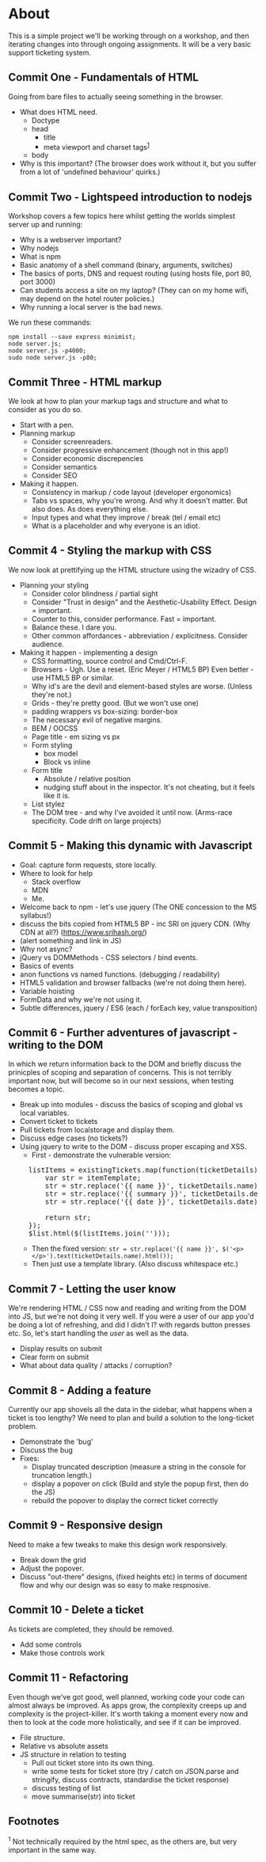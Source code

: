 # About

This is a simple project we'll be working through on a workshop, and then iterating changes into through ongoing assignments. It will be a very basic support ticketing system.

## Commit One - Fundamentals of HTML

Going from bare files to actually seeing something in the browser.

* What does HTML need.
  * Doctype
  * head
    * title
    * meta viewport and charset tags<sup>[1](#f1)</sup>
  * body
* Why is this important? (The browser does work without it, but you suffer from a lot of 'undefined behaviour' quirks.)

## Commit Two - Lightspeed introduction to nodejs

Workshop covers a few topics here whilst getting the worlds simplest server up and running:

 * Why is a webserver important?
 * Why nodejs
 * What is npm
 * Basic anatomy of a shell command (binary, arguments, switches)
 * The basics of ports, DNS and request routing (using hosts file, port 80, port 3000)
 * Can students access a site on my laptop? (They can on my home wifi, may depend on the hotel router policies.)
 * Why running a local server is the bad news.

We run these commands:

    npm install --save express minimist;
    node server.js;
    node server.js -p4000;
    sudo node server.js -p80;

## Commit Three - HTML markup

We look at how to plan your markup tags and structure and what to consider as you do so.

 * Start with a pen.
 * Planning markup
   * Consider screenreaders.
   * Consider progressive enhancement (though not in this app!)
   * Consider economic discrepencies
   * Consider semantics
   * Consider SEO
 * Making it happen.
   * Consistency in markup / code layout (developer ergonomics)
   * Tabs vs spaces, why you're wrong. And why it doesn't matter. But also does. As does everything else.
   * Input types and what they improve / break (tel / email etc)
   * What is a placeholder and why everyone is an idiot.


## Commit 4 - Styling the markup with CSS

We now look at prettifying up the HTML structure using the wizadry of CSS.

 * Planning your styling
   * Consider color blindness / partial sight
   * Consider "Trust in design" and the Aesthetic-Usability Effect. Design = important.
   * Counter to this, consider performance. Fast = important.
   * Balance these. I dare you.
   * Other common affordances - abbreviation / explicitness. Consider audience.
 * Making it happen - implementing a design
   * CSS formatting, source control and Cmd/Ctrl-F.
   * Browsers - Ugh. Use a reset. (Eric Meyer / HTML5 BP) Even better - use HTML5 BP or similar.
   * Why id's are the devil and element-based styles are worse. (Unless they're not.)
   * Grids - they're pretty good. (But we won't use one)
    * padding wrappers vs box-sizing: border-box
    * The necessary evil of negative margins.
   * BEM / OOCSS
   * Page title - em sizing vs px
   * Form styling
     * box model
     * Block vs inline
   * Form title
     * Absolute / relative position
     * nudging stuff about in the inspector. It's not cheating, but it feels like it is.
   * List stylez
    * The DOM tree - and why I've avoided it until now. (Arms-race specificity. Code drift on large projects)


## Commit 5 - Making this dynamic with Javascript

  * Goal: capture form requests, store locally.
  * Where to look for help
    * Stack overflow
    * MDN
    * Me.
  * Welcome back to npm - let's use jquery (The ONE concession to the MS syllabus!)
  * discuss the bits copied from HTML5 BP - inc SRI on jquery CDN. (Why CDN at all?) (https://www.srihash.org/)
  * (alert something and link in JS)
  * Why not async?
  * jQuery vs DOMMethods - CSS selectors / bind events.
  * Basics of events
  * anon functions vs named functions. (debugging / readability)
  * HTML5 validation and browser fallbacks (we're not doing them here).
  * Variable hoisting
  * FormData and why we're not using it.
  * Subtle differences, jquery / ES6 (each / forEach key, value transposition)

## Commit 6 - Further adventures of javascript - writing to the DOM

In which we return information back to the DOM and briefly discuss the prinicples of scoping and separation of concerns. This is not terribly important now, but will become so in our next sessions, when testing becomes a topic.

  * Break up into modules - discuss the basics of scoping and global vs local variables.
  * Convert ticket to tickets
  * Pull tickets from localstorage and display them.
  * Discuss edge cases (no tickets?)
  * Using jquery to write to the DOM - discuss proper escaping and XSS.
    * First - demonstrate the vulnerable version:
    <pre>
      listItems = existingTickets.map(function(ticketDetails) {
          var str = itemTemplate;
          str = str.replace('{{ name }}', ticketDetails.name);
          str = str.replace('{{ summary }}', ticketDetails.details);
          str = str.replace('{{ date }}', ticketDetails.date);

          return str;
      });
      $list.html($(listItems.join('')));
    </pre>
    * Then the fixed version: `str = str.replace('{{ name }}', $('<p></p>').text(ticketDetails.name).html());`
    * Then just use a template library. (Also discuss whitespace etc.)


## Commit 7 - Letting the user know

We're rendering HTML / CSS now and reading and writing from the DOM into JS, but we're not doing it very well. If you were a user of our app you'd be doing a lot of refreshing, and did I didn't I? with regards button presses etc. So, let's start handling the _user_ as well as the data.

  * Display results on submit
  * Clear form on submit
  * What about data quality / attacks / corruption?


## Commit 8 - Adding a feature

Currently our app shovels all the data in the sidebar, what happens when a ticket is too lengthy? We need to plan and build a solution to the long-ticket problem.

  * Demonstrate the 'bug'
  * Discuss the bug
  * Fixes:
    * Display truncated description (measure a string in the console for truncation length.)
    * display a popover on click (Build and style the popup first, then do the JS)
    * rebuild the popover to display the correct ticket correctly


## Commit 9 - Responsive design

Need to make a few tweaks to make this design work responsively.

  * Break down the grid
  * Adjust the popover.
  * Discuss "out-there" designs, (fixed heights etc) in terms of document flow and why our design was so easy to make respnosive.


## Commit 10 - Delete a ticket

As tickets are completed, they should be removed.

  * Add some controls
  * Make those controls work


## Commit 11 - Refactoring

Even though we've got good, well planned, working code your code can almost always be improved. As apps grow, the complexity creeps up and complexity is the project-killer. It's worth taking a moment every now and then to look at the code more holistically, and see if it can be improved.

  * File structure.
  * Relative vs absolute assets
  * JS structure in relation to testing
    * Pull out ticket store into its own thing.
    * write some tests for ticket store (try / catch on JSON.parse and stringify, discuss contracts, standardise the ticket response)
    * discuss testing of list
    * move summarise(str) into ticket


## Footnotes

<sup name="f1" id="f1">1</sup> Not technically required by the html spec, as the others are, but very important in the same way.
